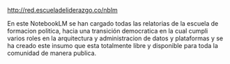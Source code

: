 http://red.escueladeliderazgo.co/nblm

En este NotebookLM se han cargado todas las relatorias de la escuela de formacion politica, hacia una transición democratica en la cual cumpli varios roles en la arquitectura y administracion de datos y plataformas y se ha creado este insumo que esta totalmente libre y disponible para toda la comunidad de manera publica.